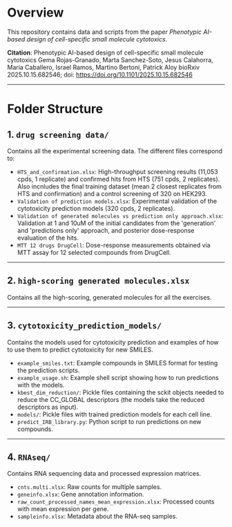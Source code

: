 # Overview

This repository contains data and scripts from the paper *Phenotypic AI-based design of cell-specific small molecule cytotoxics*.

**Citation**:  Phenotypic AI-based design of cell-specific small molecule cytotoxics
Gema Rojas-Granado, Marta Sanchez-Soto, Jesus Calahorra, Maria Caballero, Israel Ramos, Martino Bertoni, Patrick Aloy
bioRxiv 2025.10.15.682546; doi: <https://doi.org/10.1101/2025.10.15.682546> 

---

# Folder Structure

## 1. `drug screening data/`

Contains all the experimental screening data. The different files correspond to:

- `HTS_and_confirmation.xlsx`: High-throughput screening results (11,053 cpds, 1 replicate) and confirmed hits from HTS (751 cpds, 2 replicates). Also incnludes the final training dataset (mean 2 closest replicates from HTS and confirmation) and a control screening of 320 on HEK293.
- `Validation of prediction models.xlsx`: Experimental validation of the cytotoxicity prediction models (320 cpds, 2 replicates).
- `Validation of generated molecules vs prediction only approach.xlsx`: Validation at 1 and 10uM of the initial candidates from the 'generation' and 'predictions only' approach, and posterior dose-response evaluation of the hits.
- `MTT 12 drugs DrugCell`: Dose-response measurements obtained via MTT assay for 12 selected compounds from DrugCell.

---

## 2. `high-scoring generated molecules.xlsx`

Contains all the high-scoring, generated molecules for all the exercises.

---

## 3. `cytotoxicity_prediction_models/`

Contains the models used for cytotoxicity prediction and examples of how to use them to predict cytotoxicity for new SMILES.

- `example_smiles.txt`: Example compounds in SMILES format for testing the prediction scripts.
- `example_usage.sh`: Example shell script showing how to run predictions with the models.
- `kbest_dim_reduction/`: Pickle files containing the sckit objects needed to reduce the CC_GLOBAL descriptors (the models take the reduced descriptors as input).
- `models/`: Pickle files with trained prediction models for each cell line.
- `predict_IRB_library.py`: Python script to run predictions on new compounds.

---

## 4. `RNAseq/`

Contains RNA sequencing data and processed expression matrices.

- `cnts.multi.xlsx`: Raw counts for multiple samples.
- `geneinfo.xlsx`: Gene annotation information.
- `raw_count_processed_names_mean_expression.xlsx`: Processed counts with mean expression per gene.
- `sampleinfo.xlsx`: Metadata about the RNA-seq samples.
